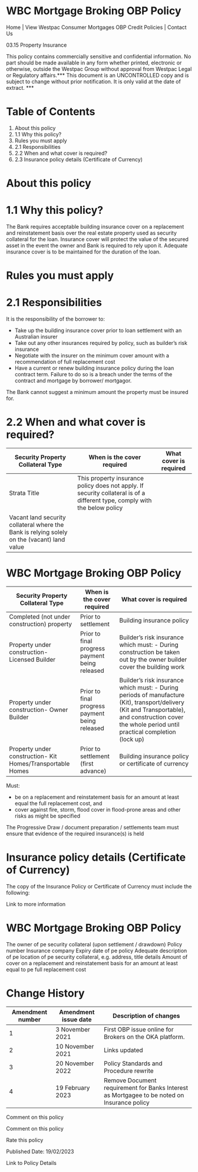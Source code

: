 # WBC Mortgage Broking OBP Policy

Home | View Westpac Consumer Mortgages OBP Credit Policies | Contact Us

03.15 Property Insurance

This policy contains commercially sensitive and confidential information. No part should be made available in any form whether printed, electronic or otherwise, outside the Westpac Group without approval from Westpac Legal or Regulatory affairs.*** This document is an UNCONTROLLED copy and is subject to change without prior notification. It is only valid at the date of extract. ***

# Table of Contents

1. About this policy
2. 1.1 Why this policy?
3. Rules you must apply
4. 2.1 Responsibilities
5. 2.2 When and what cover is required?
6. 2.3 Insurance policy details (Certificate of Currency)

# About this policy

# 1.1 Why this policy?

The Bank requires acceptable building insurance cover on a replacement and reinstatement basis over the real estate property used as security collateral for the loan. Insurance cover will protect the value of the secured asset in the event the owner and Bank is required to rely upon it. Adequate insurance cover is to be maintained for the duration of the loan.

# Rules you must apply

# 2.1 Responsibilities

It is the responsibility of the borrower to:

- Take up the building insurance cover prior to loan settlement with an Australian insurer
- Take out any other insurances required by policy, such as builder’s risk insurance
- Negotiate with the insurer on the minimum cover amount with a recommendation of full replacement cost
- Have a current or renew building insurance policy during the loan contract term. Failure to do so is a breach under the terms of the contract and mortgage by borrower/ mortgagor.

The Bank cannot suggest a minimum amount the property must be insured for.

# 2.2 When and what cover is required?

|Security Property Collateral Type|When is the cover required|What cover is required|
|---|---|---|
|Strata Title|This property insurance policy does not apply. If security collateral is of a different type, comply with the below policy| |
|Vacant land security collateral where the Bank is relying solely on the (vacant) land value| | |

# WBC Mortgage Broking OBP Policy

|Security Property Collateral Type|When is the cover required|What cover is required|
|---|---|---|
|Completed (not under construction) property|Prior to settlement|Building insurance policy|
|Property under construction- Licensed Builder|Prior to final progress payment being released|Builder’s risk insurance which must: - During construction be taken out by the owner builder cover the building work|
|Property under construction- Owner Builder|Prior to final progress payment being released|Builder’s risk insurance which must: - During periods of manufacture (Kit), transport/delivery (Kit and Transportable), and construction cover the whole period until practical completion (lock up)|
|Property under construction- Kit Homes/Transportable Homes|Prior to settlement (first advance)|Building insurance policy or certificate of currency|

Must:

- be on a replacement and reinstatement basis for an amount at least equal the full replacement cost, and
- cover against fire, storm, flood cover in flood-prone areas and other risks as might be specified

The Progressive Draw / document preparation / settlements team must ensure that evidence of the required insurance(s) is held

# Insurance policy details (Certificate of Currency)

The copy of the Insurance Policy or Certificate of Currency must include the following:

Link to more information

# WBC Mortgage Broking OBP Policy

The owner of pe security collateral (upon settlement / drawdown)
Policy number
Insurance company
Expiry date of pe policy
Adequate description of pe location of pe security collateral, e.g. address, title details
Amount of cover on a replacement and reinstatement basis for an amount at least equal to pe full replacement cost

# Change History

|Amendment number|Amendment issue date|Description of changes|
|---|---|---|
|1|3 November 2021|First OBP issue online for Brokers on the OKA platform.|
|2|10 November 2021|Links updated|
|3|20 November 2022|Policy Standards and Procedure rewrite|
|4|19 February 2023|Remove Document requirement for Banks Interest as Mortgagee to be noted on Insurance policy|

Comment on this policy

Comment on this policy

Rate this policy

Published Date: 19/02/2023

Link to Policy Details